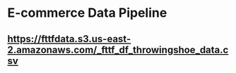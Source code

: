 # E-commerce Data Pipeline
## https://fttfdata.s3.us-east-2.amazonaws.com/_fttf_df_throwingshoe_data.csv
